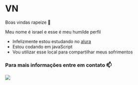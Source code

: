 # VN

Boas vindas rapeize 👋

Meu nome é israel e esse é meu humilde perfil

- Infelizmente estou estudando no [alura](https://www.alura.com.br)
- Estou codando em javaScript
- Vou utilizar esse local para compartilhar meus sofrimentos

### Para mais informações entre em contato 📫 ###

  

  ![](https://media1.tenor.com/m/LsYPAE9JiP8AAAAd/rolando-ronaldo.gif)
